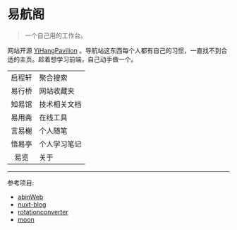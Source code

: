 # 易航阁

> 一个自己用的工作台。  

网站开源 [YiHangPavilion](https://github.com/BeyondXinDeveloperHub/YiHangPavilion) 。导航站这东西每个人都有自己的习惯，一直找不到合适的主页。趁着想学习前端，自己动手做一个。 

|        |                  |
| :----: | :--------------- |
| 启程轩 | 聚合搜索         |
| 易行桥 | 网站收藏夹       |
| 知易馆 | 技术相关文档         |
| 易用斋  | 在线工具  |
| 言易榭 | 个人随笔      |
| 悟易亭 | 个人学习笔记         |
|  易览  | 关于             |

---

参考项目:  
  * [abinWeb](https://github.com/web-abin/abinWeb)
  * [nuxt-blog](https://github.com/chansee97/nuxt-blog)
  * [rotationconverter](https://github.com/gaschler/rotationconverter)
  * [moon](https://github.com/jic999/moon-web-start)


